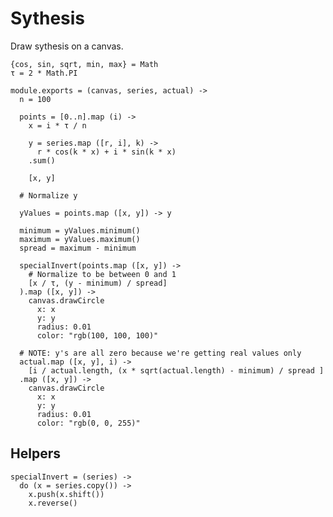 Sythesis
========

Draw sythesis on a canvas.

    {cos, sin, sqrt, min, max} = Math
    τ = 2 * Math.PI

    module.exports = (canvas, series, actual) ->
      n = 100

      points = [0..n].map (i) ->
        x = i * τ / n

        y = series.map ([r, i], k) ->
          r * cos(k * x) + i * sin(k * x)
        .sum()

        [x, y]

      # Normalize y
      
      yValues = points.map ([x, y]) -> y
      
      minimum = yValues.minimum()
      maximum = yValues.maximum()
      spread = maximum - minimum

      specialInvert(points.map ([x, y]) ->
        # Normalize to be between 0 and 1
        [x / τ, (y - minimum) / spread]
      ).map ([x, y]) ->
        canvas.drawCircle
          x: x
          y: y
          radius: 0.01
          color: "rgb(100, 100, 100)"

      # NOTE: y's are all zero because we're getting real values only
      actual.map ([x, y], i) ->
        [i / actual.length, (x * sqrt(actual.length) - minimum) / spread ]
      .map ([x, y]) ->
        canvas.drawCircle
          x: x
          y: y
          radius: 0.01
          color: "rgb(0, 0, 255)"

Helpers
-------

    specialInvert = (series) ->
      do (x = series.copy()) ->
        x.push(x.shift())
        x.reverse()
